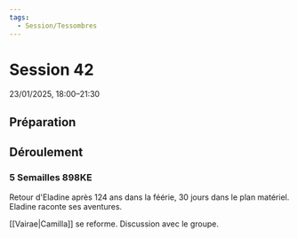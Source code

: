 ```yaml
---
tags:
  - Session/Tessombres
---
```

# Session 42
23/01/2025, 18:00–21:30

## Préparation

## Déroulement
### 5 Semailles 898KE
Retour d'Eladine après 124 ans dans la féérie, 30 jours dans le plan matériel.
Eladine raconte ses aventures.

[[Vairae|Camilla]] se reforme. Discussion avec le groupe.
